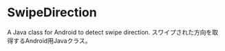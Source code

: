 SwipeDirection
==============

A Java class for Android to detect swipe direction. スワイプされた方向を取得するAndroid用Javaクラス。
